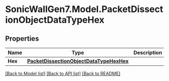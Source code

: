 # SonicWallGen7.Model.PacketDissectionObjectDataTypeHex

## Properties

Name | Type | Description | Notes
------------ | ------------- | ------------- | -------------
**Hex** | [**PacketDissectionObjectDataTypeHexHex**](PacketDissectionObjectDataTypeHexHex.md) |  | [optional] 

[[Back to Model list]](../README.md#documentation-for-models) [[Back to API list]](../README.md#documentation-for-api-endpoints) [[Back to README]](../README.md)

